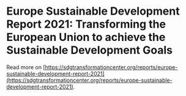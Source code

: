 # Europe Sustainable Development Report 2021: Transforming the European Union to achieve the Sustainable Development Goals

Read more on [https://sdgtransformationcenter.org/reports/europe-sustainable-development-report-2021](https://sdgtransformationcenter.org/reports/europe-sustainable-development-report-2021).
